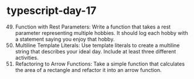 # typescript-day-17

49. Function with Rest Parameters: Write a function that takes a rest parameter representing multiple hobbies. It should log each hobby with a statement saying you enjoy that hobby.
50.  Multiline Template Literals: Use template literals to create a multiline string that describes your ideal day. Include at least three different activities.
51.  Refactoring to Arrow Functions: Take a simple function that calculates the area of a rectangle and refactor it into an arrow function.
